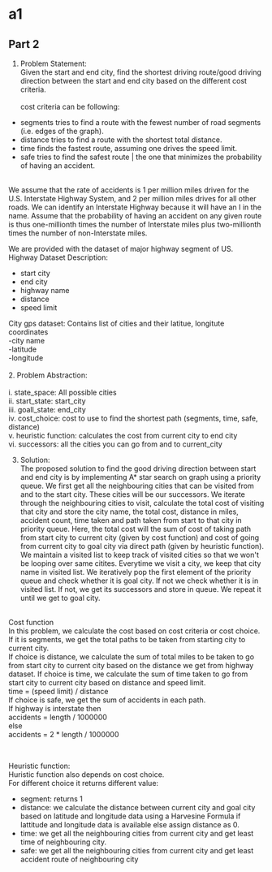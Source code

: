 # a1

## Part 2
1. Problem Statement:<br />
Given the start and end city, find the shortest driving route/good driving direction between the start and end city based on the different cost criteria.
<br /><br />
cost criteria can be following: <br />
  - segments tries to find a route with the fewest number of road segments (i.e. edges of the graph). <br />
  - distance tries to find a route with the shortest total distance. <br />
  - time finds the fastest route, assuming one drives the speed limit. <br />
  - safe tries to find the safest route | the one that minimizes the probability of having an accident.<br /> <br />
  
We assume that the rate of accidents is 1 per million miles driven for the U.S. Interstate Highway
System, and 2 per million miles drives for all other roads. We can identify an Interstate Highway
because it will have an I in the name. Assume that the probability of having an accident
on any given route is thus one-millionth times the number of Interstate miles plus two-millionth
times the number of non-Interstate miles. <br />

We are provided with the dataset of major highway segment of US. <br />
Highway Dataset Description: <br />
  - start city
  - end city
  - highway name <br />
  - distance<br />
  - speed limit <br />

City gps dataset: Contains list of cities and their latitue, longitute coordinates <br />
  -city name <br />
  -latitude <br />
  -longitude <br />
<br />
2. Problem Abstraction: <br /> <br />
  i. state_space: All possible cities <br />
  ii. start_state: start_city <br />
  iii. goall_state: end_city <br />
  iv. cost_choice: cost to use to find the shortest path (segments, time, safe, distance) <br />
  v. heuristic function: calculates the cost from current city to end city <br />
  vi. successors: all the cities you can go from and to current_city <br />

3. Solution: <br />
The proposed solution to find the good driving direction between start and end city is by implementing A* star search on graph using a priority queue. We first get all the neighbouring cities that can be visited from and to the start city. These cities will be our successors. We iterate through the neighbouring cities to visit, calculate the total cost of visiting that city and store the city name, the total cost, distance in miles, accident count, time taken and path taken from start to that city in priority queue. Here, the total cost will the sum of cost of taking path from start city to current city (given by cost function) and cost of going from current city to goal city via direct path (given by heuristic function). We maintain a visited list to keep track of visited cities so that we won't be looping over same citites. Everytime we visit a city, we keep that city name in visited list. We iteratively pop the first element of the priority queue and check whether it is goal city. If not we check whether it is in visited list. If not, we get its successors and store in queue. We repeat it until we get to goal city. <br /><br />

Cost function<br/>
In this problem, we calculate the cost based on cost criteria or cost choice. If it is segments, we get the total paths to be taken from starting city to current city. <br/>
If choice is distance, we calculate the sum of total miles to be taken to go from start city to current city based on the distance we get from highway dataset.
If choice is time, we calculate the sum of time taken to go from start city to current city based on distance and speed limit. <br/>
  time = (speed limit) / distance
<br />
If choice is safe, we get the sum of accidents in each path. <br />
If highway is interstate then <br />
  accidents = length / 1000000 <br />
else <br />
  accidents = 2 * length / 1000000 <br/>
  
<br />

Heuristic function: <br />
Huristic function also depends on cost choice. <br />
For different choice it returns different value: <br />
  - segment: returns 1
  - distance: we calculate the distance between current city and goal city based on latitude and longitude data using a Harvesine Formula if lattitude and longitude data is available else assign distance as 0. <br />
  - time: we get all the neighbouring cities from current city and get least time of neighbouring city. <br />
  - safe: we get all the neighbouring cities from current city and get least accident route of neighbouring city <br />
